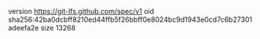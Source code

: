 version https://git-lfs.github.com/spec/v1
oid sha256:42ba0dcbff8210ed44ffb5f26bbff0e8024bc9d1943e0cd7c6b27301adeefa2e
size 13268
